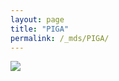 ```yaml
---
layout: page
title: "PIGA"
permalink: /_mds/PIGA/
---
```


![](../../algns0/5HSAA080156_aln_report.png?raw=true)
